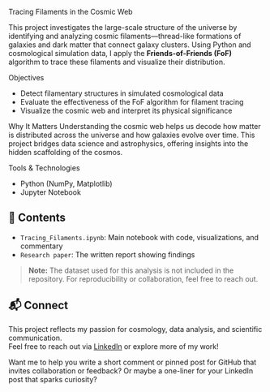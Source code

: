Tracing Filaments in the Cosmic Web

This project investigates the large-scale structure of the universe by identifying and analyzing cosmic filaments—thread-like formations of galaxies and dark matter that connect galaxy clusters. Using Python and cosmological simulation data, I apply the **Friends-of-Friends (FoF)** algorithm to trace these filaments and visualize their distribution.

Objectives
- Detect filamentary structures in simulated cosmological data  
- Evaluate the effectiveness of the FoF algorithm for filament tracing  
- Visualize the cosmic web and interpret its physical significance

Why It Matters
Understanding the cosmic web helps us decode how matter is distributed across the universe and how galaxies evolve over time. This project bridges data science and astrophysics, offering insights into the hidden scaffolding of the cosmos.

Tools & Technologies
- Python (NumPy, Matplotlib)
- Jupyter Notebook

## 📁 Contents
- `Tracing_Filaments.ipynb`: Main notebook with code, visualizations, and commentary  
- `Research paper`: The written report showing findings

> **Note:** The dataset used for this analysis is not included in the repository. For reproducibility or collaboration, feel free to reach out.

## 📬 Connect
This project reflects my passion for cosmology, data analysis, and scientific communication.  
Feel free to reach out via [LinkedIn](https://www.linkedin.com/in/ntsikelelo) or explore more of my work!


Want me to help you write a short comment or pinned post for GitHub that invites collaboration or feedback? Or maybe a one-liner for your LinkedIn post that sparks curiosity?
